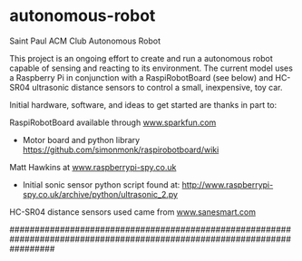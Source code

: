 autonomous-robot
================

Saint Paul ACM Club Autonomous Robot


This project is an ongoing effort to create and run a autonomous robot capable of sensing and reacting to its environment.
The current model uses a Raspberry Pi in conjunction with a RaspiRobotBoard (see below) and HC-SR04 ultrasonic distance sensors to control a small, inexpensive, toy car.

Initial hardware, software, and ideas to get started are thanks in part to:

RaspiRobotBoard available through www.sparkfun.com
- Motor board and python library https://github.com/simonmonk/raspirobotboard/wiki

Matt Hawkins at www.raspberrypi-spy.co.uk
- Initial sonic sensor python script found at: http://www.raspberrypi-spy.co.uk/archive/python/ultrasonic_2.py

HC-SR04 distance sensors used came from www.sanesmart.com

#########################################################################################################################

